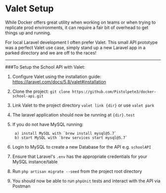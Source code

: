 # Valet Setup

While Docker offers great utility when working on teams or when trying to replicate prod environments, it can require a fair bit of overhead to get things up and running. 

For local Laravel development I often prefer Valet. This small API prototype was a perfect Valet use case, simply stand up a new Laravel app in a parked directory and we are off to the races! 

---
###To Setup the School API with Valet:

1. Configure Valet using the installation guide: https://laravel.com/docs/5.8/valet#installation

2. Clone the project: `git clone https://github.com/Pistolpete3/docker-school-api.git`

3. Link Valet to the project directory `valet link {dir}` or use `valet park`

4. The laravel application should now be running at `{dir}.test`

5. If you do not have MySQL running:

		a) install MySQL with `brew install mysql@5.7`
		b) start MySQL with `brew services start mysql@5.7`

6. Login to MySQL to create a new Database for the API e.g. `schoolAPI`

7. Ensure that Laravel's `.env` has the appropriate credentials for your MySQL instance/table

8. Run `php artisan migrate --seed` from the project root directory 

9. You should now be able to run `phpUnit` tests and interact with the API via Postman

